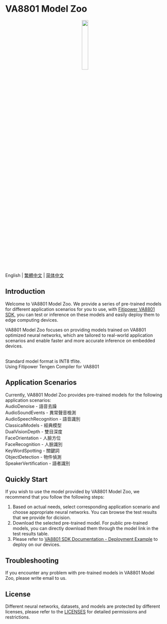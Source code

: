 # VA8801 Model Zoo
<div align="center">
  <a href="https://www.fitipower.com/" target="_blank"><img width="20%" src="https://www.fitipower.com/files/images/index/img02.webp"></a>
</div>

English | [繁體中文](README_zh_TW.md) | [简体中文](README_zh_CN.md)

## Introduction
Welcome to VA8801 Model Zoo. We provide a series of pre-trained models for different application scenarios for you to use, with [Fitipower VA8801 SDK](https://www.fitipower.com/), you can test or inference on these models and easily deploy them to edge computing devices.

VA8801 Model Zoo focuses on providing models trained on VA8801 optimized neural networks, which are tailored to real-world application scenarios and enable faster and more accurate inference on embedded devices.

<br>Standard model format is INT8 tflite.
<br>Using Fitipower Tengen Compiler for VA8801

## Application Scenarios

Currently, VA8801 Model Zoo provides pre-trained models for the following application scenarios:
<br>AudioDenoise - 語音去躁 
<br>AudioSoundEvents - 異常聲音檢測
<br>AudioSpeechRecognition - 語音識別
<br>ClassicalModels - 經典模型
<br>DualVisionDepth - 雙目深度
<br>FaceOrientation - 人臉方位
<br>FaceRecognition - 人臉識別
<br>KeyWordSpotting - 關鍵詞
<br>ObjectDetection - 物件偵測
<br>SpeakerVertification - 語者識別


## Quickly Start

If you wish to use the model provided by VA8801 Model Zoo, we recommend that you follow the following steps:

1. Based on actual needs, select corresponding application scenario and choose appropriate neural networks. You can browse the test results that we provide for dicision.
2. Download the selected pre-trained model. For public pre-trained models, you can directly download them through the model link in the test results table.
3. Please refer to [VA8801 SDK Documentation - Deployment Example](https://www.fitipower.com/) to deploy on our devices. 

## Troubleshooting

If you encounter any problem with pre-trained models in VA8801 Model Zoo, please write email to us.


## License

Different neural networks, datasets, and models are protected by different licenses, please refer to the [LICENSES](LICENSES) for detailed permissions and restrictions.
